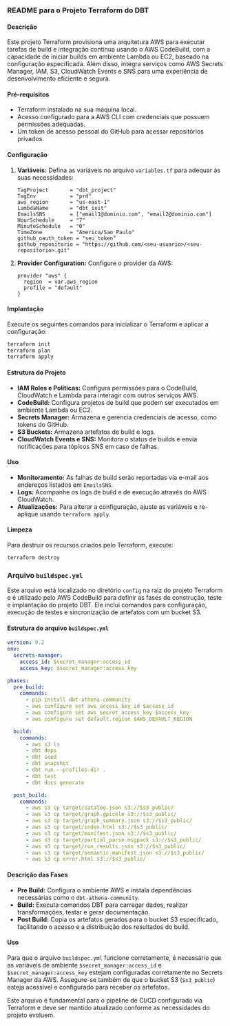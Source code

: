 ### README para o Projeto Terraform do DBT

#### Descrição

Este projeto Terraform provisiona uma arquitetura AWS para executar tarefas de build e integração contínua usando o AWS CodeBuild, com a capacidade de iniciar builds em ambiente Lambda ou EC2, baseado na configuração especificada. Além disso, integra serviços como AWS Secrets Manager, IAM, S3, CloudWatch Events e SNS para uma experiência de desenvolvimento eficiente e segura.

#### Pré-requisitos

- Terraform instalado na sua máquina local.
- Acesso configurado para a AWS CLI com credenciais que possuem permissões adequadas.
- Um token de acesso pessoal do GitHub para acessar repositórios privados.

#### Configuração

1. **Variáveis:**
   Defina as variáveis no arquivo `variables.tf` para adequar às suas necessidades:
   ```hcl
   TagProject       = "dbt_project"
   TagEnv           = "prd"
   aws_region       = "us-east-1"
   LambdaName       = "dbt_init"
   EmailsSNS        = ["email1@dominio.com", "email2@dominio.com"]
   HourSchedule     = "7"
   MinuteSchedule   = "0"
   TimeZone         = "America/Sao_Paulo"
   github_oauth_token = "seu_token"
   github_repositorio = "https://github.com/<seu-usuario>/<seu-repositorio>.git"
   ```

2. **Provider Configuration:**
   Configure o provider da AWS:
   ```hcl
   provider "aws" {
     region  = var.aws_region
     profile = "default"
   }
   ```

#### Implantação

Execute os seguintes comandos para inicializar o Terraform e aplicar a configuração:

```bash
terraform init
terraform plan
terraform apply
```

#### Estrutura do Projeto

- **IAM Roles e Políticas:** Configura permissões para o CodeBuild, CloudWatch e Lambda para interagir com outros serviços AWS.
- **CodeBuild:** Configura projetos de build que podem ser executados em ambiente Lambda ou EC2.
- **Secrets Manager:** Armazena e gerencia credenciais de acesso, como tokens do GitHub.
- **S3 Buckets:** Armazena artefatos de build e logs.
- **CloudWatch Events e SNS:** Monitora o status de builds e envia notificações para tópicos SNS em caso de falhas.

#### Uso

- **Monitoramento:** As falhas de build serão reportadas via e-mail aos endereços listados em `EmailsSNS`.
- **Logs:** Acompanhe os logs de build e de execução através do AWS CloudWatch.
- **Atualizações:** Para alterar a configuração, ajuste as variáveis e re-aplique usando `terraform apply`.

#### Limpeza

Para destruir os recursos criados pelo Terraform, execute:

```bash
terraform destroy
```

### Arquivo `buildspec.yml`

Este arquivo está localizado no diretório `config` na raiz do projeto Terraform e é utilizado pelo AWS CodeBuild para definir as fases de construção, teste e implantação do projeto DBT. Ele inclui comandos para configuração, execução de testes e sincronização de artefatos com um bucket S3.

#### Estrutura do arquivo `buildspec.yml`

```yaml
version: 0.2
env:
  secrets-manager:
    access_id: $secret_manager:access_id
    access_key: $secret_manager:access_key

phases:
  pre_build:
    commands:
      - pip install dbt-athena-community
      - aws configure set aws_access_key_id $access_id
      - aws configure set aws_secret_access_key $access_key
      - aws configure set default.region $AWS_DEFAULT_REGION

  build:
    commands:
      - aws s3 ls
      - dbt deps
      - dbt seed
      - dbt snapshot
      - dbt run --profiles-dir .
      - dbt test
      - dbt docs generate

  post_build:
    commands:
      - aws s3 cp target/catalog.json s3://$s3_public/
      - aws s3 cp target/graph.gpickle s3://$s3_public/
      - aws s3 cp target/graph_summary.json s3://$s3_public/
      - aws s3 cp target/index.html s3://$s3_public/
      - aws s3 cp target/manifest.json s3://$s3_public/
      - aws s3 cp target/partial_parse.msgpack s3://$s3_public/
      - aws s3 cp target/run_results.json s3://$s3_public/
      - aws s3 cp target/semantic_manifest.json s3://$s3_public/
      - aws s3 cp error.html s3://$s3_public/
```

#### Descrição das Fases

- **Pre Build:** Configura o ambiente AWS e instala dependências necessárias como o `dbt-athena-community`.
- **Build:** Executa comandos DBT para carregar dados, realizar transformações, testar e gerar documentação.
- **Post Build:** Copia os artefatos gerados para o bucket S3 especificado, facilitando o acesso e a distribuição dos resultados do build.

#### Uso

Para que o arquivo `buildspec.yml` funcione corretamente, é necessário que as variáveis de ambiente `$secret_manager:access_id` e `$secret_manager:access_key` estejam configuradas corretamente no Secrets Manager da AWS. Assegure-se também de que o bucket S3 (`$s3_public`) esteja acessível e configurado para receber os artefatos.

Este arquivo é fundamental para o pipeline de CI/CD configurado via Terraform e deve ser mantido atualizado conforme as necessidades do projeto evoluem.